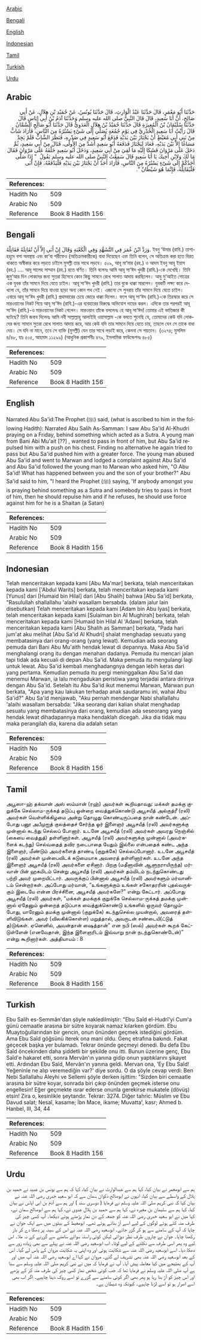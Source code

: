 [Arabic](#arabic)

[Bengali](#bengali)

[English](#english)

[Indonesian](#indonesian)

[Tamil](#tamil)

[Turkish](#turkish)

[Urdu](#urdu)

## Arabic


<div dir="rtl" lang="ar" style={{fontSize:'larger',backgroundColor:'#f8f9fa',padding:20}}>
حَدَّثَنَا أَبُو مَعْمَرٍ، قَالَ حَدَّثَنَا عَبْدُ الْوَارِثِ، قَالَ حَدَّثَنَا يُونُسُ، عَنْ حُمَيْدِ بْنِ هِلاَلٍ، عَنْ أَبِي صَالِحٍ، أَنَّ أَبَا سَعِيدٍ، قَالَ قَالَ النَّبِيُّ صلى الله عليه وسلم وَحَدَّثَنَا آدَمُ بْنُ أَبِي إِيَاسٍ قَالَ حَدَّثَنَا سُلَيْمَانُ بْنُ الْمُغِيرَةِ قَالَ حَدَّثَنَا حُمَيْدُ بْنُ هِلاَلٍ الْعَدَوِيُّ قَالَ حَدَّثَنَا أَبُو صَالِحٍ السَّمَّانُ قَالَ رَأَيْتُ أَبَا سَعِيدٍ الْخُدْرِيَّ فِي يَوْمِ جُمُعَةٍ يُصَلِّي إِلَى شَىْءٍ يَسْتُرُهُ مِنَ النَّاسِ، فَأَرَادَ شَابٌّ مِنْ بَنِي أَبِي مُعَيْطٍ أَنْ يَجْتَازَ بَيْنَ يَدَيْهِ فَدَفَعَ أَبُو سَعِيدٍ فِي صَدْرِهِ، فَنَظَرَ الشَّابُّ فَلَمْ يَجِدْ مَسَاغًا إِلاَّ بَيْنَ يَدَيْهِ، فَعَادَ لِيَجْتَازَ فَدَفَعَهُ أَبُو سَعِيدٍ أَشَدَّ مِنَ الأُولَى، فَنَالَ مِنْ أَبِي سَعِيدٍ، ثُمَّ دَخَلَ عَلَى مَرْوَانَ فَشَكَا إِلَيْهِ مَا لَقِيَ مِنْ أَبِي سَعِيدٍ، وَدَخَلَ أَبُو سَعِيدٍ خَلْفَهُ عَلَى مَرْوَانَ فَقَالَ مَا لَكَ وَلاِبْنِ أَخِيكَ يَا أَبَا سَعِيدٍ قَالَ سَمِعْتُ النَّبِيَّ صلى الله عليه وسلم يَقُولُ ‏ "‏ إِذَا صَلَّى أَحَدُكُمْ إِلَى شَىْءٍ يَسْتُرُهُ مِنَ النَّاسِ، فَأَرَادَ أَحَدٌ أَنْ يَجْتَازَ بَيْنَ يَدَيْهِ فَلْيَدْفَعْهُ، فَإِنْ أَبَى فَلْيُقَاتِلْهُ، فَإِنَّمَا هُوَ شَيْطَانٌ ‏"‏‏.‏
</div>
<div style={{backgroundColor:'#f8f9fa',padding:20, marginBottom: 10}}><table> <thead> <tr> <th>References:</th> <th></th> </tr> </thead> <tbody><tr><td>Hadith No</td><td>509</td></tr><tr><td>Arabic No</td><td>509</td></tr><tr><td>Reference</td><td>Book 8 Hadith 156</td></tr></tbody></table></div>

## Bengali


<div dir="ltr" lang="bn" style={{fontSize:'larger',backgroundColor:'#f8f9fa',padding:20}}>
وَرَدَّ ابْنُ عُمَرَ فِي التَّشَهُّدِ وَفِي الْكَعْبَةِ وَقَالَ إِنْ أَبَى إِلاَّ أَنْ تُقَاتِلَهُ فَقَاتِلْهُ. ইবনু ‘উমার (রাযি.) তাশাহহুদে বসা অবস্থায় এবং কা‘বা শরীফেও (অতিক্রমকারীকে) বাধা দিয়েছেন এবং তিনি বলেন, সে অতিক্রম করা হতে বিরত থাকতে অস্বীকার করে লড়তে চাইলে মুসল্লী তার সাথে লড়বে। ৫০৯, আবূ মা‘মার (রহ.) ও আদম ইবনু আবূ ইয়াস (রহ.) .... আবূ সালেহ সাম্মান (রহ.) হতে বর্ণিত। তিনি বলেনঃ আমি আবূ সা‘ঈদ খুদরী (রাযি.)-কে দেখেছি। তিনি জুমু‘আর দিন লোকদের জন্য সুতরা হিসেবে কোন কিছু সামনে রেখে সালাত আদায় করছিলেন। আবু মু‘আইত গোত্রের এক যুবক তাঁর সামনে দিয়ে যেতে চাইল। আবূ সা‘ঈদ খুদরী (রাযি.) তার বুকে ধাক্কা মারলেন। যুবকটি লক্ষ্য করে দেখলো যে, তাঁর সামনে দিয়ে যাওয়া ছাড়া অন্য কোন পথ নেই। এজন্যে সে পুনরায় তাঁর সামনে দিয়ে যেতে চাইল। এবারে আবূ সা‘ঈদ খুদরী (রাযি.) প্রথমবারের চেয়ে জোরে ধাক্কা দিলেন। ফলে আবূ সা‘ঈদ (রাযি.)-কে তিরস্কার করে সে মারওয়ানের নিকট গিয়ে আবূ সা‘ঈদ (রাযি.)-এর ব্যবহারের বিরুদ্ধে অভিযোগ দায়ের করল। এদিকে তার পরপরই আবূ সা‘ঈদ (রাযি.)-ও মারওয়ানের নিকট গেলেন। মারওয়ান তাঁকে বললেনঃ হে আবূ সা‘ঈদ! তোমার এই ভাতিজার কী ঘটেছে? তিনি জবাব দিলেনঃ আমি নবী সাল্লাল্লাহু আলাইহি ওয়াসাল্লাম -কে বলতে শুনেছি যে, তোমাদের কেউ যদি লোকদের জন্য সামনে সুতরা রেখে সালাত আদায় করে, আর কেউ যদি তার সামনে দিয়ে যেতে চায়, তাহলে যেন সে তাকে বাধা দেয়। সে যদি না মানে, তবে সে ব্যক্তি (মুসল্লী) যেন তার সাথে লড়াই করে, কেননা সে শয়তান। (৩২৭৪; মুসলিম ৪/৪৮, হাঃ ৫০৫, আহমাদ ১১২৯৯) (আধুনিক প্রকাশনীঃ ৪৭৯, ইসলামিক ফাউন্ডেশনঃ ৪৮৫)
</div>
<div style={{backgroundColor:'#f8f9fa',padding:20, marginBottom: 10}}><table> <thead> <tr> <th>References:</th> <th></th> </tr> </thead> <tbody><tr><td>Hadith No</td><td>509</td></tr><tr><td>Arabic No</td><td>509</td></tr><tr><td>Reference</td><td>Book 8 Hadith 156</td></tr></tbody></table></div>

## English


<div dir="ltr" lang="en" style={{fontSize:'larger',backgroundColor:'#f8f9fa',padding:20}}>
Narrated Abu Sa'id:The Prophet (ﷺ) said, (what is ascribed to him in the following Hadith): Narrated Abu Salih As-Samman: I saw Abu Sa'id Al-Khudri praying on a Friday, behind something which acted as a Sutra. A young man from Bani Abi Mu'ait [??] , wanted to pass in front of him, but Abu Sa'id repulsed him with a push on his chest. Finding no alternative he again tried to pass but Abu Sa'id pushed him with a greater force. The young man abused Abu Sa'id and went to Marwan and lodged a complaint against Abu Sa'id and Abu Sa'id followed the young man to Marwan who asked him, "O Abu Sa'id! What has happened between you and the son of your brother?" Abu Sa'id said to him, "I heard the Prophet (ﷺ) saying, 'If anybody amongst you is praying behind something as a Sutra and somebody tries to pass in front of him, then he should repulse him and if he refuses, he should use force against him for he is a Shaitan (a Satan)
</div>
<div style={{backgroundColor:'#f8f9fa',padding:20, marginBottom: 10}}><table> <thead> <tr> <th>References:</th> <th></th> </tr> </thead> <tbody><tr><td>Hadith No</td><td>509</td></tr><tr><td>Arabic No</td><td>509</td></tr><tr><td>Reference</td><td>Book 8 Hadith 156</td></tr></tbody></table></div>

## Indonesian


<div dir="ltr" lang="id" style={{fontSize:'larger',backgroundColor:'#f8f9fa',padding:20}}>
Telah menceritakan kepada kami [Abu Ma'mar] berkata, telah menceritakan kepada kami ['Abdul Warits] berkata, telah menceritakan kepada kami [Yunus] dari [Humaid bin Hilal] dari [Abu Shalih] bahwa [Abu Sa'id] berkata, "Rasulullah shallallahu 'alaihi wasallam bersabda. (dalam jalur lain disebutkan) Telah menceritakan kepada kami [Adam bin Abu Iyas] berkata, telah menceritakan kepada kami [Sulaiman bin Al Mughirah] berkata, telah menceritakan kepada kami [Humaid bin Hilal Al 'Adawi] berkata, telah menceritakan kepada kami [Abu Shalih as Samman] berkata, "Pada hari jum'at aku melihat [Abu Sa'id Al Khudri] shalat menghadap sesuatu yang membatasinya dari orang-orang (yang lewat). Kemudian ada seorang pemuda dari Bani Abu Mu'aith hendak lewat di depannya. Maka Abu Sa'id menghalangi orang itu dengan menahan dadanya. Pemuda itu mencari jalan tapi tidak ada kecuali di depan Abu Sa'id. Maka pemuda itu mengulangi lagi untuk lewat. Abu Sa'id kembali menghadangnya dengan lebih keras dari yang pertama. Kemudian pemuda itu pergi meninggalkan Abu Sa'id dan menemui Marwan, ia lalu mengadukan peristiwa yang terjadai antara dirinya dengan Abu Sa'id. Setelah itu Abu Sa'id ikut menemui Marwan, Marwan pun berkata, "Apa yang kau lakukan terhadap anak saudaramu ini, wahai Abu Sa'id?" Abu Sa'id menjawab, "Aku pernah mendengar Nabi shallallahu 'alaihi wasallam bersabda: "Jika seorang dari kalian shalat menghadap sesuatu yang membatasinya dari orang, kemudian ada seseorang yang hendak lewat dihadapannya maka hendaklah dicegah. Jika dia tidak mau maka perangilah dia, karena dia adalah setan
</div>
<div style={{backgroundColor:'#f8f9fa',padding:20, marginBottom: 10}}><table> <thead> <tr> <th>References:</th> <th></th> </tr> </thead> <tbody><tr><td>Hadith No</td><td>509</td></tr><tr><td>Arabic No</td><td>509</td></tr><tr><td>Reference</td><td>Book 8 Hadith 156</td></tr></tbody></table></div>

## Tamil


<div dir="ltr" lang="ta" style={{fontSize:'larger',backgroundColor:'#f8f9fa',padding:20}}>
அபூஸா-ஹ் தக்வான் அஸ் ஸம்மான் (ரஹ்) அவர்கள் கூறியதாவது: மக்கள் தமக்கு குறுக்கே செல்லாம-ருக்கத் தடுப்பு ஒன்றை வைத்துக்கொண்டு அபூசயீத் அல்குத்ரீ (ரலி) அவர்கள் வெள்ளிக்கிழமை அன்று தொழுது கொண்டிருப்பதை நான் கண்டேன். அப்போது பனூ அபீமுஐத் குலத்தைச் சேர்ந்த ஓர் இளைஞர் அபூசயீத் (ரலி) அவர்களுக்கு முன்னால் கடந்து செல்லப் போனார். உடனே அபூசயீத் (ரலி) அவர்கள் அவரது நெஞ்சில் (கையை வைத்துத்) தள்ளினார்கள். அபூசயீத் (ரலி) அவர்களுக்கு முன்னால் (அவர்களைக் கடந்து) செல்வதைத் தவிர நடைபாதை யேதும் இல்லை என்பதைக் கண்ட அந்த இளைஞர், மீண்டும் அவர்களைத் தாண்டி (குறுக்கே) செல்லப்போனார். உடனே அபூசயீத் (ரலி) அவர்கள் முன்பைவிடக் கடுமையாக அவரைத் தள்ளினார்கள். உடனே அந்த இளைஞர் அபூசயீத் (ரலி) அவர்களை ஏசினார். பிறகு (மதீனாவின் ஆளுநராயிருந்த) மர்வான் பின் ஹகமிடம் சென்று அபூசயீத் (ரலி) அவர்கள் தம்மிடம் நடந்துகொண்டது பற்றி அவர் முறையிட்டார். அவருக்குப் பின்னால் அபூசயீத் (ரலி) அவர்களும் மர்வானிடம் சென்றார்கள். அப்போது மர்வான், “உங்களுக்கும் உங்கள் சகோதரரின் புதல்வருக்கும் இடையே என்ன பிரச்சினை, அபூசயீத் அவர்களே?” என்று கேட்டார். அப்போது அபூசயீத் (ரலி) அவர்கள், “மக்கள் தமக்குக் குறுக்கே செல்லாம-ருக்கத் தமக்கு முன்னால் ஏதேனும் ஒன்றைத் தடுப்பாக வைத்துக்கொண்டு உங்களில் ஒருவர் தொழும்போது, யாரேனும் தமக்கு முன்னால் (குறுக்கே) கடந்துசெல்ல முயன்றால், அவரைத் தள்ளிவிடுங்கள். அவர் (விலகிக்கொள்ள) மறுத்தால், அவருடன் சண்டையி(ட்டுத் த)டுங்கள். ஏனெனில், அவன்தான் ஷைத்தான்” என நபி (ஸல்) அவர்கள் கூறக் கேட்டுள்ளேன் (எனவேதான், இந்த இளைஞரிடம் இவ்வாறு நான் நடந்துகொண்டேன்)” என்று கூறினார்கள். அத்தியாயம் : 8
</div>
<div style={{backgroundColor:'#f8f9fa',padding:20, marginBottom: 10}}><table> <thead> <tr> <th>References:</th> <th></th> </tr> </thead> <tbody><tr><td>Hadith No</td><td>509</td></tr><tr><td>Arabic No</td><td>509</td></tr><tr><td>Reference</td><td>Book 8 Hadith 156</td></tr></tbody></table></div>

## Turkish


<div dir="ltr" lang="tr" style={{fontSize:'larger',backgroundColor:'#f8f9fa',padding:20}}>
Ebu Salih es-Semmân'dan şöyle nakledilmiştir: "Ebu Saîd el-Hudrî'yi Cum'a günü cemaatle arasına bir sütre koyarak namaz kılarken gördüm. Ebu Muaytoğullarından bir gencin, onun önünden geçmek istediğini gördüm. Ama Ebu Saîd göğsünü iterek ona mani oldu. Genç etrafına bakındı. Fakat geçecek başka yer bulamadı. Tekrar önünde geçmeyi denedi. Bu defa Ebu Saîd öncekinden daha şiddetli bir şekilde onu itti. Bunun üzerine genç, Ebu Saîd'e hakaret etti, sonra Mervân'ın yanına gidip onun yaptıklarını şikayet etti. Ardından Ebu Saîd, Mervân'ın yanına geldi. Mervan ona, 'Ey Ebu Saîd! Yeğeninle ne alıp veremediğin var?' diye sordu. O da şöyle cevap verdi: Ben Nebi Sallallahu Aleyhi ve Sellemi şöyle derken işittim: "Sizden biri cemaatle arasına bir sütre koyar, sonrada biri çıkıp önünden geçmek isterse onu engellesin! Eğer geçmekte ısrar ederse onunla gerekirse mukatele (dövüş) etsin! Zira o, kesinlikle şeytandır. Tekrar: 3274. Diğer tahric: Müslim ve Ebu Davud salat; Nesaî, kasame; İbn Mace, ikame; Muvatta', kasr; Ahmed b. Hanbel, III, 34, 44
</div>
<div style={{backgroundColor:'#f8f9fa',padding:20, marginBottom: 10}}><table> <thead> <tr> <th>References:</th> <th></th> </tr> </thead> <tbody><tr><td>Hadith No</td><td>509</td></tr><tr><td>Arabic No</td><td>509</td></tr><tr><td>Reference</td><td>Book 8 Hadith 156</td></tr></tbody></table></div>

## Urdu


<div dir="rtl" lang="ur" style={{fontSize:'larger',backgroundColor:'#f8f9fa',padding:20}}>
ہم سے ابومعمر نے بیان کیا، کہا ہم سے عبدالوارث نے بیان کیا، کہا کہ ہم سے یونس بن عبید نے حمید بن ہلال کے واسطے سے بیان کیا، انہوں نے ابوصالح ذکوان سمان سے کہ ابو سعید خدری رضی اللہ عنہ نے بیان کیا کہ نبی کریم صلی اللہ علیہ وسلم نے فرمایا ( دوسری سند ) اور ہم سے آدم بن ابی ایاس نے بیان کیا، کہا ہم سے سلیمان بن مغیرہ نے، کہا ہم سے حمید بن ہلال عدوی نے، کہا ہم سے ابوصالح سمان نے، کہا میں نے ابو سعید خدری رضی اللہ عنہ کو جمعہ کے دن نماز پڑھتے ہوئے دیکھا۔ آپ کسی چیز کی طرف منہ کئے ہوئے لوگوں کے لیے اسے آڑ بنائے ہوئے تھے۔ ابومعیط کے بیٹوں میں سے ایک جوان نے چاہا کہ آپ کے سامنے سے ہو کر گزر جائے۔ ابوسعید رضی اللہ عنہ نے اس کے سینہ پر دھکا دے کر باز رکھنا چاہا۔ جوان نے چاروں طرف نظر دوڑائی لیکن کوئی راستہ سوائے سامنے سے گزرنے کے نہ ملا۔ اس لیے وہ پھر اسی طرف سے نکلنے کے لیے لوٹا۔ اب ابوسعید رضی اللہ عنہ نے پہلے سے بھی زیادہ زور سے دھکا دیا۔ اسے ابوسعید رضی اللہ عنہ سے شکایت ہوئی اور وہ اپنی یہ شکایت مروان کے پاس لے گیا۔ اس کے بعد ابوسعید رضی اللہ عنہ بھی تشریف لے گئے۔ مروان نے کہا اے ابوسعید رضی اللہ عنہ آپ میں اور آپ کے بھتیجے میں کیا معاملہ پیش آیا۔ آپ نے فرمایا کہ میں نے نبی کریم صلی اللہ علیہ وسلم سے سنا ہے آپ صلی اللہ علیہ وسلم نے فرمایا تھا کہ جب کوئی شخص نماز کسی چیز کی طرف منہ کر کے پڑھے اور اس چیز کو آڑ بنا رہا ہو پھر بھی اگر کوئی سامنے سے گزرے تو اسے روک دینا چاہیے۔ اگر اب بھی اسے اصرار ہو تو اسے لڑنا چاہیے۔ کیونکہ وہ شیطان ہے۔
</div>
<div style={{backgroundColor:'#f8f9fa',padding:20, marginBottom: 10}}><table> <thead> <tr> <th>References:</th> <th></th> </tr> </thead> <tbody><tr><td>Hadith No</td><td>509</td></tr><tr><td>Arabic No</td><td>509</td></tr><tr><td>Reference</td><td>Book 8 Hadith 156</td></tr></tbody></table></div>
